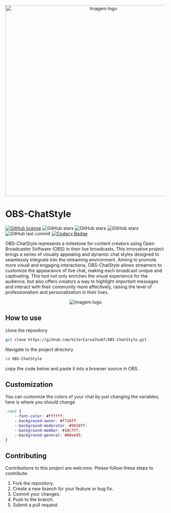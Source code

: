 <p align="center">
  <img src="https://github.com/VitorCarvalho67/OBS-ChatStyle/assets/102667323/7d7f4918-0fb5-4d1f-be50-cd2f13a2d5a1" style=" width: 600px;" alt="Imagem logo" />
</p>

# OBS-ChatStyle


[![GitHub license](https://img.shields.io/github/license/vitorcarvalho67/OBS-ChatStyle)](vitorcarvalho67/OBS-ChatStyle/blob/master/LICENSE) ![GitHub stars](https://img.shields.io/github/stars/vitorcarvalho67/OBS-ChatStyle) ![GitHub stars](https://img.shields.io/github/languages/count/vitorcarvalho67/OBS-ChatStyle) ![GitHub stars](https://img.shields.io/github/languages/top/vitorcarvalho67/OBS-ChatStyle) ![GitHub last commit](https://img.shields.io/github/last-commit/vitorcarvalho67/OBS-ChatStyle)
[![Codacy Badge](https://app.codacy.com/project/badge/Grade/a260906ca80f48eb806d9cb17f6acc14)](https://app.codacy.com/gh/VitorCarvalho67/OBS-ChatStyle/dashboard?utm_source=gh&utm_medium=referral&utm_content=&utm_campaign=Badge_grade)



OBS-ChatStyle represents a milestone for content creators using Open Broadcaster Software (OBS) in their live broadcasts. This innovative project brings a series of visually appealing and dynamic chat styles designed to seamlessly integrate into the streaming environment. Aiming to promote more visual and engaging interactions, OBS-ChatStyle allows streamers to customize the appearance of live chat, making each broadcast unique and captivating. This tool not only enriches the visual experience for the audience, but also offers creators a way to highlight important messages and interact with their community more effectively, raising the level of professionalism and personalization in their lives.

<p align="center">
  <img src="https://github.com/VitorCarvalho67/Grafhy-SSM/assets/102667323/7830c08b-7516-4103-b307-ed89eae80adf" alt="Imagem logo" />
</p>

## How to use

clone the repository
```bash
git clone https://github.com/VitorCarvalho67/OBS-ChatStyle.git
```

Navigate to the project directory
```bash
cd OBS-ChatStyle
```

copy the code below and paste it into a browser source in OBS.

## Customization
You can customize the colors of your chat by just changing the variables, here is where you should change

```css
:root {
    --font-color: #ffffff;
    --background-owner: #f710ff;
    --background-moderator: #5810ff;
    --background-member: #10c7ff;
    --background-general: #00ee93;
}
```

## Contributing
Contributions to this project are welcome. Please follow these steps to contribute:

1. Fork the repository.
2. Create a new branch for your feature or bug fix.
3. Commit your changes.
4. Push to the branch.
5. Submit a pull request.
